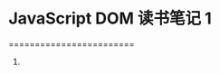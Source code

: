 # JavaScript DOM 读书笔记 1
========================

1. <script>标签推荐做法是放在html文档的最后,</body>之前,可以让浏览器更快的加载页面。

```javascript
<!DOCTYPE html>
<html lang="zh-CN">
    <head>
		<meta charset="utf-8" />
		<title>Just a test</title>
	</head>
	<body>
		Mark-up goes here...
		<script src="example.js"></script>
	</body>
</html>
```

2. 数组
JavaScript好像也是一切皆对象。关联对象创建的是对象的属性。

```javascript
// 1.传统数组
var arr = Array("John", "Paul", "George", "Ringo");  // Array(); or Array(4);
var arr = ["John", "Paul", "George", "Ringo"];

// 2.关联数组
// 不推荐使用,应该使用通用的对象Object替代Array
var lennon = Array();
lennon["name"] = "John";
lennon["year"] = 1940;
lennon["living"] = false; 
```

3. 对象

```javascript
var lennon = Array();
lennon.name = "John";
lennon.year = 1940;
lennon.living = false;

// concise
var lennon = {name: "John", year: 1940, living: false};

// key is number
var lennon = {1: "first"}

lennon
{1: "first"}

lennon.1
VM149:1 Uncaught SyntaxError: Unexpected number

lennon."1"
VM151:1 Uncaught SyntaxError: Unexpected string

lennon[1]  // 不能使用.attr的方式获取value,需要用类似数组的方式
"first"
```

4. 操作

```javascript
s = "hello" + 123 // str + num = str
"hello123"

s = "hello" * 3 // 不支持字符串的乘法操作
NaN
```

4. 判断

```javascript
if (condition) {
	statements;
} else {
	statements;
}

// 比较
// ===/!==: 比较值 + 类型
// ==/!=: 只比较值
var a = false;
var b = "";

if (a == b) {
	console.log('false == "" is True');
}

if (a !== b) {
	console.log('false !== "" is True');
}

VM260:5 false == "" is True
VM260:9 false !== "" is True

// 逻辑
// && || !
```

5. 比较

```javascript
// ===/!==: 比较值 + 类型
// ==/!=: 只比较值
var a = false;
var b = "";

if (a == b) {
	console.log('false == "" is True');
}

if (a !== b) {
	console.log('false !== "" is True');
}

VM260:5 false == "" is True
VM260:9 false !== "" is True

// 逻辑
// && || !
```
